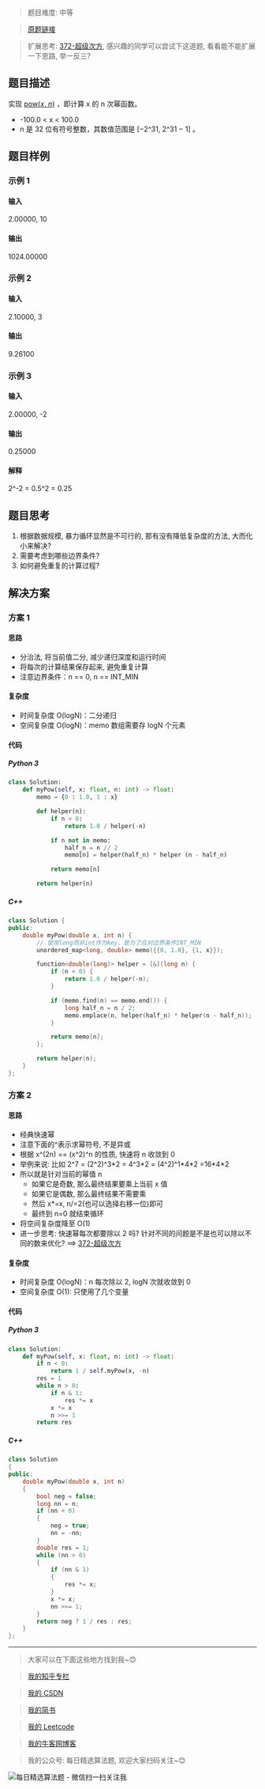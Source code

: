 > 题目难度: 中等

> [原题链接](https://leetcode-cn.com/problems/powx-n/)

> 扩展思考: [372-超级次方](https://leetcode-cn.com/problems/super-pow/), 感兴趣的同学可以尝试下这道题, 看看能不能扩展一下思路, 举一反三?

## 题目描述

实现 [pow(_x_, _n_)](https://www.cplusplus.com/reference/valarray/pow/) ，即计算 x 的 n 次幂函数。

- -100.0 < x < 100.0
- n 是 32 位有符号整数，其数值范围是 [−2^31, 2^31 − 1] 。

## 题目样例

### 示例 1

#### 输入

2.00000, 10

#### 输出

1024.00000

### 示例 2

#### 输入

2.10000, 3

#### 输出

9.26100

### 示例 3

#### 输入

2.00000, -2

#### 输出

0.25000

#### 解释

2^-2 = 0.5^2 = 0.25

## 题目思考

1. 根据数据规模, 暴力循环显然是不可行的, 那有没有降低复杂度的方法, 大而化小来解决?
2. 需要考虑到哪些边界条件?
3. 如何避免重复的计算过程?

## 解决方案

### 方案 1

#### 思路

- 分治法, 将当前值二分, 减少递归深度和运行时间
- 将每次的计算结果保存起来, 避免重复计算
- 注意边界条件：n == 0, n == INT_MIN

#### 复杂度

- 时间复杂度 O(logN)：二分递归
- 空间复杂度 O(logN)：memo 数组需要存 logN 个元素

#### 代码

##### Python 3

```python
class Solution:
    def myPow(self, x: float, n: int) -> float:
        memo = {0 : 1.0, 1 : x}

        def helper(n):
            if n < 0:
                return 1.0 / helper(-n)

            if n not in memo:
                half_n = n // 2
                memo[n] = helper(half_n) * helper (n - half_n)

            return memo[n]

        return helper(n)
```

##### C++

```cpp
class Solution {
public:
    double myPow(double x, int n) {
        // 使用long而非int作为key，是为了应对边界条件INT_MIN
        unordered_map<long, double> memo({{0, 1.0}, {1, x}});

        function<double(long)> helper = [&](long n) {
            if (n < 0) {
                return 1.0 / helper(-n);
            }

            if (memo.find(n) == memo.end()) {
                long half_n = n / 2;
                memo.emplace(n, helper(half_n) * helper(n - half_n));
            }

            return memo[n];
        };

        return helper(n);
    }
};
```

### 方案 2

#### 思路

- 经典快速幂
- 注意下面的^表示求幂符号, 不是异或
- 根据 x^(2n) == (x^2)^n 的性质, 快速将 n 收敛到 0
- 举例来说: 比如 2^7 = (2^2)^3\*2 = 4^3\*2 = (4^2)^1\*4\*2 =16\*4\*2
- 所以就是针对当前的幂值 n
  - 如果它是奇数, 那么最终结果要乘上当前 x 值
  - 如果它是偶数, 那么最终结果不需要乘
  - 然后 x\*=x, n/=2(也可以选择右移一位)即可
  - 最终到 n=0 就结束循环
- 将空间复杂度降至 O(1)
- 进一步思考: 快速幂每次都要除以 2 吗? 针对不同的问题是不是也可以除以不同的数来优化? ==> [372-超级次方](https://leetcode-cn.com/problems/super-pow/)

#### 复杂度

- 时间复杂度 O(logN)：n 每次除以 2, logN 次就收敛到 0
- 空间复杂度 O(1): 只使用了几个变量

#### 代码

##### Python 3

```python
class Solution:
    def myPow(self, x: float, n: int) -> float:
        if n < 0:
            return 1 / self.myPow(x, -n)
        res = 1
        while n > 0:
            if n & 1:
                res *= x
            x *= x
            n >>= 1
        return res
```

##### C++

```cpp
class Solution
{
public:
    double myPow(double x, int n)
    {
        bool neg = false;
        long nn = n;
        if (nn < 0)
        {
            neg = true;
            nn = -nn;
        }
        double res = 1;
        while (nn > 0)
        {
            if (nn & 1)
            {
                res *= x;
            }
            x *= x;
            nn >>= 1;
        }
        return neg ? 1 / res : res;
    }
};
```

---

> 大家可以在下面这些地方找到我~😊

> [我的知乎专栏](https://zhuanlan.zhihu.com/c_1242508721932464128)

> [我的 CSDN](https://me.csdn.net/zjulyx1993)

> [我的简书](https://www.jianshu.com/u/3a17f1fdfd67)

> [我的 Leetcode](https://leetcode-cn.com/u/suibianfahui/)

> [我的牛客网博客](https://blog.nowcoder.net/zjulyx)

> 我的公众号: 每日精选算法题, 欢迎大家扫码关注~😊

![每日精选算法题 - 微信扫一扫关注我](https://mmbiz.qpic.cn/mmbiz_jpg/1KjZicMlYPMgZWmoL4eYcs6UcfmvsetDWME2YJyaCp9oT9z3U573FWENBNhyOByxYI0epew6O37hiaOhdh90QeJg/640?wx_fmt=jpeg&tp=webp&wxfrom=5&wx_lazy=1&wx_co=1)
